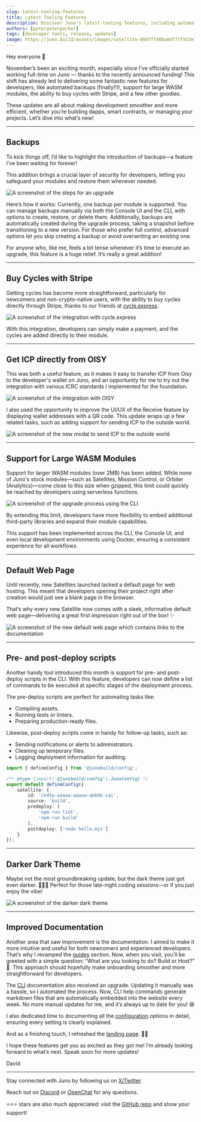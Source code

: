 ```yaml
---
slug: latest-tooling-features
title: Latest Tooling Features
description: Discover Juno's latest tooling features, including automated backups, support for large WASM modules, and the ability to buy cycles with Stripe.
authors: [peterpeterparker]
tags: [developer tools, release, updates]
image: https://juno.build/assets/images/satellite-09d7ff40ba0d777f933e75c11863746b.png
---
```


Hey everyone 👋

November’s been an exciting month, especially since I’ve officially started working full-time on Juno — thanks to the recently announced funding! This shift has already led to delivering some fantastic new features for developers, like automated backups (finally!!!), support for large WASM modules, the ability to buy cycles with Stripe, and a few other goodies.

These updates are all about making development smoother and more efficient, whether you’re building dapps, smart contracts, or managing your projects. Let’s dive into what’s new! 

---

## Backups

To kick things off, I’d like to highlight the introduction of backups—a feature I’ve been waiting for forever!

This addition brings a crucial layer of security for developers, letting you safeguard your modules and restore them whenever needed.

![A screenshot of the steps for an upgrade](./upgrade-backup.png)

Here’s how it works: Currently, one backup per module is supported. You can manage backups manually via both the Console UI and the CLI, with options to create, restore, or delete them.  Additionally, backups are automatically created during the upgrade process, taking a snapshot before transitioning to a new version. For those who prefer full control, advanced options let you skip creating a backup or avoid overwriting an existing one.

For anyone who, like me, feels a bit tense whenever it’s time to execute an upgrade, this feature is a huge relief. It’s really a great addition!

---

## Buy Cycles with Stripe

Getting cycles has become more straightforward, particularly for newcomers and non-crypto-native users, with the ability to buy cycles directly through Stripe, thanks to our friends at [cycle.express](https://cycle.express).

![A screenshot of the integration with cycle.express](./cycle-express.png)

With this integration, developers can simply make a payment, and the cycles are added directly to their module.

--- 

## Get ICP directly from OISY

This was both a useful feature, as it makes it easy to transfer ICP from Oisy to the developer's wallet on Juno, and an opportunity for me to try out the integration with various ICRC standards I implemented for the foundation.

![A screenshot of the integration with OISY](./oisy.png)

I also used the opportunity to improve the UI/UX of the Receive feature by displaying wallet addresses with a QR code. This update wraps up a few related tasks, such as adding support for sending ICP to the outside world.

![A screenshot of the new modal to send ICP to the outside world](./wallet-send.png)

---

## Support for Large WASM Modules

Support for larger WASM modules (over 2MB) has been added. While none of Juno's stock modules—such as Satellites, Mission Control, or Orbiter (Analytics)—come close to this size when gzipped, this limit could quickly be reached by developers using serverless functions.

![A screenshot of the upgrade process using the CLI](./cli-upgrade-cmd.png)

By extending this limit, developers have more flexibility to embed additional third-party libraries and expand their module capabilities.

This support has been implemented across the CLI, the Console UI, and even local development environments using Docker, ensuring a consistent experience for all workflows.

---

## Default Web Page

Until recently, new Satellites launched lacked a default page for web hosting. This meant that developers opening their project right after creation would just see a blank page in the browser.

That’s why every new Satellite now comes with a sleek, informative default web page—delivering a great first impression right out of the box! ✨

![A screenshot of the new default web page which contains links to the documentation](./satellite-default-web-page.png)

---

## Pre- and post-deploy scripts

Another handy tool introduced this month is support for pre- and post-deploy scripts in the CLI. With this feature, developers can now define a list of commands to be executed at specific stages of the deployment process.

The pre-deploy scripts are perfect for automating tasks like:

- Compiling assets.
- Running tests or linters.
- Preparing production-ready files.

Likewise, post-deploy scripts come in handy for follow-up tasks, such as:

- Sending notifications or alerts to administrators.
- Cleaning up temporary files.
- Logging deployment information for auditing.

```typescript
import { defineConfig } from '@junobuild/config';

/** @type {import('@junobuild/config').JunoConfig} */
export default defineConfig({
	satellite: {
		id: 'ck4tp-aaaaa-aaaaa-abbbb-cai',
		source: 'build',
		predeploy: [
			'npm run lint',
			'npm run build'
		],
		postdeploy: ['node hello.mjs']
	}
});
```

---

## Darker Dark Theme

Maybe not the most groundbreaking update, but the dark theme just got even darker. 🧛‍♂️🦇 Perfect for those late-night coding sessions—or if you just enjoy the vibe!

![A screenshot of the darker dark theme](./darker-mode.png)

---

## Improved Documentation

Another area that saw improvement is the documentation. I aimed to make it more intuitive and useful for both newcomers and experienced developers. That’s why I revamped the [guides](https://juno.build/docs/category/guides-and-examples) section. Now, when you visit, you’ll be greeted with a simple question: “What are you looking to do? Build or Host?” 🎯. This approach should hopefully make onboarding smoother and more straightforward for developers.

The [CLI](https://juno.build/docs/miscellaneous/cli) documentation also received an upgrade. Updating it manually was a hassle, so I automated the process. Now, CLI help commands generate markdown files that are automatically embedded into the website every week. No more manual updates for me, and it’s always up to date for you! 😄

I also dedicated time to documenting all the [configuration](https://juno.build/docs/miscellaneous/configuration) options in detail, ensuring every setting is clearly explained.

And as a finishing touch, I refreshed the [landing page](https://juno.build/). 👨‍🎨

I hope these features get you as excited as they got me! I’m already looking forward to what’s next. Speak soon for more updates!

David

---

Stay connected with Juno by following us on [X/Twitter](https://twitter.com/junobuild).

Reach out on [Discord](https://discord.gg/wHZ57Z2RAG) or [OpenChat](https://oc.app/community/vxgpi-nqaaa-aaaar-ar4lq-cai/?ref=xanzv-uaaaa-aaaaf-aneba-cai) for any questions.

⭐️⭐️⭐️ stars are also much appreciated: visit the [GitHub repo](https://github.com/junobuild/juno) and show your support!